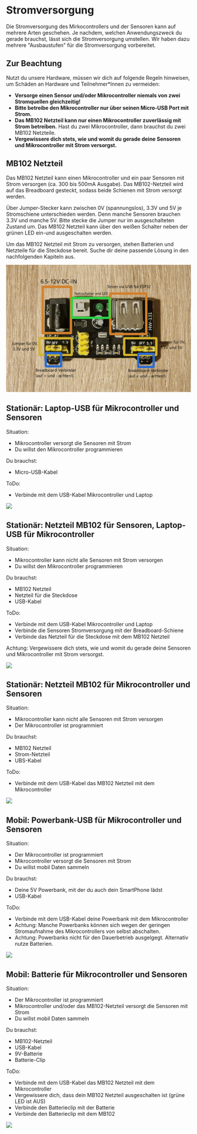 # Stromversorgung

Die Stromversorgung des Mirkocontrollers und der Sensoren kann auf mehrere Arten geschehen.
Je nachdem, welchen Anwendungszweck du gerade brauchst, lässt sich die Stromversorgung umstellen.
Wir haben dazu mehrere "Ausbaustufen" für die Stromversorgung vorbereitet.


## Zur Beachtung
Nutzt du unsere Hardware, müssen wir dich auf folgende Regeln hinweisen, um Schäden an Hardware und Teilnehmer*Innen zu vermeiden:

- **Versorge einen Sensor und/oder Mikrocontroller niemals von zwei Stromquellen gleichzeitig!**
- **Bitte betreibe den Mikrocontroller nur über seinen Micro-USB Port mit Strom.** 
- **Das MB102 Netzteil kann nur einen Mikrocontroller zuverlässig mit Strom betreiben.** Hast du zwei Mikrocontroller, dann brauchst du zwei MB102 Netzteile.
- **Vergewissere dich stets, wie und womit du gerade deine Sensoren und Mikrocontroller mit Strom versorgst.**

## MB102 Netzteil
Das MB102 Netzteil kann einen Mikrocontroller und ein paar Sensoren mit Strom versorgen (ca. 300 bis 500mA Ausgabe). Das MB102-Netzteil wird auf das Breadboard gesteckt, sodass beide Schienen mit Strom versorgt werden.

Über Jumper-Stecker kann zwischen 0V (spannungslos), 3.3V und 5V je Stromschiene unterschieden werden. Denn manche Sensoren brauchen 3.3V und manche 5V. Bitte stecke die Jumper nur im ausgeschalteten Zustand um. Das MB102 Netzteil kann über den weißen Schalter neben der grünen LED ein-und ausgeschalten werden.

Um das MB102 Netzteil mit Strom zu versorgen, stehen Batterien und Netzteile für die Steckdose bereit. Suche dir deine passende Lösung in den nachfolgenden Kapiteln aus.

![](img/MB102_Netzteil.jpg)

## Stationär: Laptop-USB für Mikrocontroller und Sensoren
Situation:
- Mikrocontroller versorgt die Sensoren mit Strom
- Du willst den Mikrocontroller programmieren

Du brauchst:
- Micro-USB-Kabel

ToDo:
- Verbinde mit dem USB-Kabel Mikrocontroller und Laptop

![](img/Strom_via_Laptop.jpg)

## Stationär: Netzteil MB102 für Sensoren, Laptop-USB für Mikrocontroller
Situation:
- Mikrocontroller kann nicht alle Sensoren mit Strom versorgen
- Du willst den Mikrocontroller programmieren

Du brauchst:
- MB102 Netzteil
- Netzteil für die Steckdose
- USB-Kabel

ToDo:
- Verbinde mit dem USB-Kabel Mikrocontroller und Laptop
- Verbinde die Sensoren Stromversorgung mit der Breadboard-Schiene
- Verbinde das Netzteil für die Steckdose mit dem MB102 Netzteil

Achtung: Vergewissere dich stets, wie und womit du gerade deine Sensoren und Mikrocontroller mit Strom versorgst.

![](img/Strom_via_Netzteil_und_Laptop.jpg)


## Stationär: Netzteil MB102 für Mikrocontroller und Sensoren
Situation:
- Mikrocontroller kann nicht alle Sensoren mit Strom versorgen
- Der Mikrocontroller ist programmiert

Du brauchst:
- MB102 Netzteil
- Strom-Netzteil
- UBS-Kabel

ToDo:
- Verbinde mit dem USB-Kabel das MB102 Netzteil mit dem Mikrocontroller

![](img/Strom_via_Netzteil.jpg)


## Mobil: Powerbank-USB für Mikrocontroller und Sensoren
Situation:
- Der Mikrocontroller ist programmiert
- Mikrocontroller versorgt die Sensoren mit Strom
- Du willst mobil Daten sammeln

Du brauchst:
- Deine 5V Powerbank, mit der du auch dein SmartPhone lädst
- USB-Kabel

ToDo:
- Verbinde mit dem USB-Kabel deine Powerbank mit dem Mikrocontroller
- Achtung: Manche Powerbanks können sich wegen der geringen Stromaufnahme des Mikrocontrollers von selbst abschalten.
- Achtung: Powerbanks nicht für den Dauerbetrieb ausgelgegt. Alternativ nutze Batterien.

![](img/Strom_via_Powerbank.jpg)


## Mobil: Batterie für Mikrocontroller und Sensoren
Situation:
- Der Mikrocontroller ist programmiert
- Mikrocontroller und/oder das MB102-Netzteil versorgt die Sensoren mit Strom
- Du willst mobil Daten sammeln

Du brauchst:
- MB102-Netzteil
- USB-Kabel
- 9V-Batterie
- Batterie-Clip

ToDo:
- Verbinde mit dem USB-Kabel das MB102 Netzteil mit dem Mikrocontroller
- Vergewissere dich, dass dein MB102 Netzteil ausgeschalten ist (grüne LED ist AUS)
- Verbinde den Batterieclip mit der Batterie
- Verbinde den Batterieclip mit dem MB102

![](img/Strom_via_Batterie.jpg)
